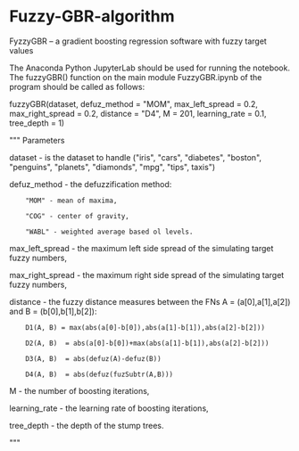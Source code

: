 # Fuzzy-GBR-algorithm
FyzzyGBR – a gradient boosting regression software with fuzzy target values


The Anaconda Python JupyterLab should be used for running the notebook.
The fuzzyGBR() function on the main module FuzzyGBR.ipynb of the program should be called as follows:

fuzzyGBR(dataset, defuz_method = "MOM", max_left_spread = 0.2, max_right_spread = 0.2, 
         distance = "D4", M = 201, learning_rate = 0.1, tree_depth = 1)
	

"""  Parameters

dataset - is the dataset to handle ("iris", "cars", "diabetes", "boston", "penguins", "planets", 
        "diamonds", "mpg", "tips", taxis")
	
defuz_method - the defuzzification method: 

        "MOM" - mean of maxima, 
	
        "COG" - center of gravity, 
	
        "WABL" - weighted average based ol levels.
	
max_left_spread - the maximum left side spread of the simulating target fuzzy numbers,

max_right_spread - the maximum right side spread of the simulating target fuzzy numbers,

distance - the fuzzy distance measures between the FNs A = (a[0],a[1],a[2]) and B = (b[0],b[1],b[2]):

        D1(A, B) = max(abs(a[0]-b[0]),abs(a[1]-b[1]),abs(a[2]-b[2])) 
	
        D2(A, B)  = abs(a[0]-b[0])+max(abs(a[1]-b[1]),abs(a[2]-b[2])) 
	
        D3(A, B)  = abs(defuz(A)-defuz(B)) 
	
        D4(A, B)  = abs(defuz(fuzSubtr(A,B))) 
	
M - the number of boosting iterations,

learning_rate - the learning rate of boosting iterations,

tree_depth - the depth of the stump trees.

"""

